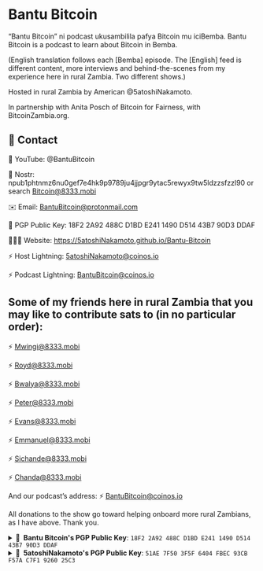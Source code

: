 # Bantu Bitcoin

“Bantu Bitcoin” ni podcast ukusambilila pafya Bitcoin mu iciBemba.
Bantu Bitcoin is a podcast to learn about Bitcoin in Bemba.

(English translation follows each [Bemba] episode. The [English] feed is different content, more interviews and behind-the-scenes from my experience here in rural Zambia. Two different shows.)

Hosted in rural Zambia by American @5atoshiNakamoto.

In partnership with Anita Posch of Bitcoin for Fairness, with BitcoinZambia.org.

## 📇 Contact

🎥 YouTube: @BantuBitcoin

🦩 Nostr: npub1phtnmz6nu0gef7e4hk9p9789ju4jjpgr9ytac5rewyx9tw5ldzzsfzzl90 or search Bitcoin@8333.mobi

✉️ Email: BantuBitcoin@protonmail.com

🔏 PGP Public Key: 18F2 2A92 488C D1BD E241 1490 D514 43B7 90D3 DDAF

🧑🏻‍💻 Website: https://5atoshiNakamoto.github.io/Bantu-Bitcoin

⚡️ Host Lightning: 5atoshiNakamoto@coinos.io

⚡️ Podcast Lightning: BantuBitcoin@coinos.io


## Some of my friends here in rural Zambia that you may like to contribute sats to (in no particular order):

⚡️ Mwingi@8333.mobi

⚡️ Royd@8333.mobi

⚡️ Bwalya@8333.mobi

⚡️ Peter@8333.mobi

⚡️ Evans@8333.mobi

⚡️ Emmanuel@8333.mobi

⚡️ Sichande@8333.mobi

⚡️ Chanda@8333.mobi

And our podcast’s address: ⚡️ BantuBitcoin@coinos.io

All donations to the show go toward helping onboard more rural Zambians, as I have above. Thank you.

<details>
  <summary><b>🔏&nbsp;&nbsp;Bantu Bitcoin's PGP&nbsp;Public&nbsp;Key</b>: <code>18F2 2A92 488C D1BD E241 1490 D514 43B7 90D3 DDAF</code></summary>
  <br/>

 ```
-----BEGIN PGP PUBLIC KEY BLOCK-----
Comment: 18F2 2A92 488C D1BD E241  1490 D514 43B7 90D3 DDAF
Comment: BantuBitcoin@protonmail.com <BantuBitcoin@protonmail.com

xsFNBGQVmowBEAChN/BVsClheU+UyWQWSs80bgDftEOGsgkSGMMmH6l272gb02yk
Ve6Fx7C1JBE1MLhSNUO6ZB+d611Ua40A5CaWIjydYuFHAo4glvqzOfPSWMf8efa2
bXW1xmM84vguZLX+z0znEFJGZNoVlzJsnwlOE93PB5AR1/FkWDjue6ULEjKPZWz6
8DnkInLufdTwcZgjHCW7w20Pwgx72idcYfcqhlXuFlpV/v3HR2GFM2tYTREPUe99
fyYYAmHE7jzxcvs6uRIZfYpMkCaOL/YHOxr+DjkeNpHA6KXW4d2tRpuRsSaaw5WH
3PQKwllhhWJr+BTOeB4b6v+h/Q70KW7zIxVpglFqJquM2dHHHQUBx5azzds5/YZ5
QG12dLMSBqtGtILTuUN6iv/Bp67uX/HLfXhgTqZvljdjXReOhPZXklIN9bsRKY74
asZWrOU/FjX7sYTwJ94wW5HJZPyRYD9ZHy1uLY20kr28mGLRp4aqb8Uz+fcuCfM9
egfzilLqPfAlbfimZXobLUUJjLZNrNgPk6umOipDY/W3619NSVSe2niJZ8xgYRFs
bI55XuNuKHiqkxPeSj3V3N0PCPST2rWe5nShzP2R98gxHl0PZN1CyN0I4l4NqpKM
mAbiB3z7SkNOp/OrzQZsUtaYG8Cnx1wUYO/JcZJZeZVH0BaLluZ0CiuuWQARAQAB
zTlCYW50dUJpdGNvaW5AcHJvdG9ubWFpbC5jb20gPEJhbnR1Qml0Y29pbkBwcm90
b25tYWlsLmNvbT7CwYoEEAEIAD4FAmQVmowECwkHCAkQ1RRDt5DT3a8DFQgKBBYA
AgECGQECGwMCHgEWIQQY8iqSSIzRveJBFJDVFEO3kNPdrwAAdpUQAIsRp1MKlRmM
yDgvH3DyDS0cQVeIC0KHtpKrJWNewTseMkD6UCOiPdLpKqfF4PGeDPW2Ii1p0NlD
Bn2/yvRq0JD5/RQjsGNzQw4k2rw7UaZrSyvRLAWo/V9jFYv0abbiXChqf2QHRZCa
OOUDUcAl3P/ccMkuJfIKMVoA6ktWDvjP+FwzqJYz1pbouN5vPfHf54c1Nebys+Zo
Ye49TfUgjCG8KrAgqChrUFiN3Y90lCDGqAr38eYKLXZnswJ/Hk9Xdjgi+0ATDf+J
ue7VZ9GtiBGjNovbN9u1EA1g+QGFYyx1oXBr046YaWk76OYpWL/6eZDAKwMpwPEA
EZmOcmO7AEz2jQNDEUOHh4ii4ludc7D1aXP2DXMXCYW24yXD+mQKhOL+10dn15ci
HAu7+jOUDz2FOTS0wC3u9Dm62CZ2CR85M6bi0IXoZiC+CpnRVYvJBG4Nz4NKNIUF
AczJZbXEVlp6AEI0kGjC3AclORD+KWRol3xd/QCQknBvAw0mMuFzbvcjm8a3NPPZ
Q6ypFQ1/hTQEf7GLpCSrPxhJR1A8/qG/Mf+iFqa1SmyjCZAujc4vIvXmek0o8rT3
77F7jkiMcHBM/YFjVIrkkrr9wN8rqcKQqBpOfC7kzflCN5UESf4hAhF+XAKymbns
xlYbvfRZRgNtsWYK9QUYbnOMHbnZTI4rzsFNBGQVmowBEACbE7uTHkvwQp1OYtdi
oRP/X6gZumCVFYCEDflPEu9gl/2eJbnjmYAjVlEi3WvpRw/2qs+vLzjyLfR6BLHy
4eLClRZAe3RCO1MrZi46Mol7Z6c9Cn6DAtf05lPDmhmrJyA7p44sfRLb285/BdYR
3XuI5sb0l/9N6Zh9D5EOLvW3k7Q1Gv4K34K0YmAtMNNoC7h8g07Z6CqpHgyRpzn2
snZNJ8jmtTIbFS/WrPN95rj53wqjquvCCxMHvHiOgPGp0ciM2mtxLDs5cbcGa7G5
hO3qtvvbBV3yZfGPp8OJhuHfGeEVS51I3t3r1g4Sq5VMSOMsPkWji386wE2fdb/I
lIU+7b+XwE4OBzNC0KJocz8B42f5T+JjAeIiZNDFnT4BHgkRpYKngSm7VV2zuySl
nxJkBmSxqpt5TD8WT+Vft2pZ9GcOJMaFnZjYxComopHpkPhRx9DsHgzNNbrrdGlD
HbKtOauLgUrMLXx1Gwkr0ig0x2wL4WqVuI+Dt1fz8XBLttqoRpu4ELFj+vMDdC/Y
Emboe30IKgmNQrGVDYIrGqIPjASFnoAoxIEIibQq2mHcYpn36c/OGTT59aZKYxhp
0dYCpYTDKr2XNz1E3fhZnU3K1uCqmPkJr2BYEYV4rQsM+g575c6hTL3t4E2o2qKR
CZ5xNCNoxDFP70soicMKCmPimQARAQABwsF2BBgBCAAqBQJkFZqMCRDVFEO3kNPd
rwIbDBYhBBjyKpJIjNG94kEUkNUUQ7eQ092vAAA1HRAAlBLcGBC75ox5H9MzQAqi
VAloSOUuJrwSX8DHoBirIPEeYPRLbZrOApNSUdf9EJWBNorDkoJAKWzayqTl0HH9
xFyiHtm/fP5gDrKJE82x6VYwgsjfYi49ZONCl44cI7LBCXudEUruDUO/mLLGwqBZ
Pk6QeZNmUCiedkqz1BbLdegVZmPbiF4nkZaV1xchB32fKAYJo4fsI93XH7fRJac5
yRe7Xlor5VOMQi6kZ75rQXk4+TU+hzRzdvW10/YJBLhCTuBNc24O8VsUBfmlJmwu
sbruIrfZiILQ78ZEqwXjlnzsBkKmGSm82HnlVSXDst0Oq20a48dGG9blfd/h3sF6
5lmofPW2fEJIVVaU9n+G2DvSe8jVcfQpOjpakr1TadzAdomFuS3dZHx6owk2TpfX
JwATRJUK0ahOW2dtI9hP2eJHx7JtKxax1lB4Jl1Noggu74PE7n8VUQpccqvVBtLE
vYlmm4BntKj2+cnuwpf7c0CZsx+4WTNJEWaAaUM4eXtzVbBvICFQPxGsiGHv9Hzb
XDq29vYv93IVDMEnoXQEAxfDhcsd4ubngSfZ0lfeCNj6YWNOapYU7SNDpGzVzF/V
y3fD6CVS3TilnzImrY97Ykr4d8sF/Vn+s6ZXBbmdavyXUchsDhCJ748+hHUCsLIc
QdXR1wbEHiCOueLliyg2B9w=
=u/HG
-----END PGP PUBLIC KEY BLOCK-----
```

</details>

<details>
  <summary><b>🔏&nbsp;&nbsp;5atoshiNakamoto's PGP&nbsp;Public&nbsp;Key</b>: <code>51AE 7F50 3F5F 6404 FBEC 93CB F57A C7F1 9260 25C3</code></summary>
  <br/>

 ```
-----BEGIN PGP PUBLIC KEY BLOCK-----

mQINBGIQipcBEADcP/moYmcbVDXFwsvYcwyyeyMjGIJmxObdRXzElXBSgcmIsiZE
MUSoRwYhCl2LGV6vKPULy2NnWX7m87goItqHt7lG8+0+ZCTI/LJKGv/fji4WHFSv
88qiUW/1CuvBXMhzrfAC7a1892NYiA4auNnfxz3Bw4cTeFY8swCwoxPR6ClYveeo
u8egUa0rBZ2PD+8bCFc8n86m0ncPrB1wv6rV0ssDdro6BhQScyIczRMX0O5v/kej
CM5SIEoGd7ECkN836P23yqKVBxYxOoB8qkLzZm40tpt3JtUkyyKjNw1uFU1R1ww2
0Ruz1j1DDeJ7tzPGpz20zd8DuxyF6wswXi3N8cd89dW10H6q5ki2Y8w7+ehlwmxl
ecd+ylrXLxPjXJGpOmCddySpnHTDle/sPVxuCiuIepgxehk6IVoRULdl+eRyaCFe
41jEu2IK19esoU4hClNXEzGEnY5pRnr8Kqsspiu1/wALXp+toDz7HfrMlGfrjEsR
1Lx/RSMwEgtoYvLaMx1f5du5Uio1hWys8YyLxxSoEQnUNIsNVUqDVkMRlWl6B0E6
cIm5H9OPCJActlb1F5G1osSG4Q3h5S0CpIeCg3RrkiyOy7Lm4KW6CAekWxntYymB
oWgXxIb5YQpitkM97tBU9C39BwAOSTDKsT+lbmAa+Sew2ZIhNzk89kBL8wARAQAB
tDdANWF0b3NoaU5ha2Ftb3RvIDw1YXRvc2hpbmFrYW1vdG8ubGFiYmVAc2ltcGxl
bG9naW4uY28+iQJJBBMBCAAzAhsDAhkBBAsHCQMFFQgKAgMEFgABAhYhBFGuf1A/
X2QE++yTy/V6x/GSYCXDBQJiEI2NAAoJEPV6x/GSYCXD9KYP/RcSel23qW1KZsOG
9t0cleYdGeRVyFUOeVxSnJQBlvJuOSVClXWx8/FwCMgZxArCskg08CZFtMRhb8Wa
JZ8G3IeVEMbP07gIr/YmfW+p31zkJM+TROc8BdKoMZ8HoVLUW+DD34HjRBeIXI9z
x9IXJLXNaQV6LHxNzVyXjePKhBeVjPoeOUo07Qa3prmK5rPBVIVlNVMdM5k/Va8g
hASPdfPBjvuWe0Ez0qre4AH9HW9xfS3uqIuGiaHqk682nMpxKD+P2HcyvHYylcSx
bJa3J25msc78XNbdA9DVHhf4oxFdWvKHNvTbIAZ0COQONrr+oglHhRPIU/IiTxXh
wCMQBM6B8XOBEkUSvrtGKGCbElcbUWYVubR4RrRgTdk+BtAsQs3jvV5tJ/rhtJpp
Bvx9FFOsGVplAqqJUItvhS8BK4//SphkA0OaiZMZbhaAXXurSR3CoackodA7HW03
19MEGHqgm7oCiNCZqLQ5UgfJf5/x6+GzKriawBrjZcz8v/MPZOJKEF/hWgLh6uYL
gaUjXuM8SjT79Z9/E2Uncqc9JTw+UvunQG8EkGDoTpfBaxgsdE9wopSdKRe7vyfV
41rRxlY5kuVvxqbPuy8hIlKV/lxyY0h33dvWHcESEOshFAMMr/TL370rNEXzIUQs
cFpIEHXY5KHWiXYRK0fajuZmsCdluQINBGIQipcBEAD1NefxwX6wiqrYW26xM7HC
NZfb9NhRsS2nCAVtBy7dkdcyAG6nSMSIHTD9+RmA4pUWMFGQw+MrP2GnGV+r9HEr
10PfBTvAU/6tkf2J4FLV4FswySBTcK/MZteg343HKpD00/lodh0cdyBGCyuqRljm
NxUvcPmsJ9HvVT/RXhUn78/VdrbEzUxocuUNYODI3PJUTKlqPrz9BR8uht7bklK+
3CoZF/cTizHdZmtRCwcsOjzxhKqojH5rCB1oThztEx2skHkCwYad6Frf4BzhIK5e
Ycp2nGWy3P/a4X1UWoKFU8yd396QLbMN6IP4DEnhzAPmqQ1eXG/wBYb2YiwsLhFL
mX944CZhoj6ovwooiQjZGDJ/YdmwnuTV6qeHziAN9i09fjj8lt0XqTEqNYU5kEy1
HMBYqKTWdaukaikD831EaMH3YN9gutEiWCP9lO+rzVuncYyB9o8c8q6gYLN+7YCk
wEkP4Dc7mvkYVq5k6im3o0+wuEpbKG/e7mFaoAI9yYiCsVNlsmYgOmZOndNDwb3w
jOiEe9dYcVJWsWqelYA9k69fgkfkAnPkmHRlyukjKY/os9lvr/Z4Ml1+XoNLGe08
XErRoorew/9ZqoJGjYLw7W3nibb7xdM2wFePSTftmKWSBDiSLyekWQdmZGf8yuot
cTaR6+JKcldIRvONkRDQ1wARAQABiQI1BBgBCAApBQJiEIqXCRD1esfxkmAlwwIb
DAUJHhM4AAQLBwkDBRUICgIDBBYAAQIAAHIuD/9L2ZYkQWicreYWigk0y8kWV1YP
ZtooNqtilHdA3SEYH88S0lPiXrhb114aL1dCguv5Z2y4F5AvAcImOuPnLixHsFWV
/QAgZCPOwm7JybnX39Beetc37tQZgUBdFiEKbGkvAjR0ArRY2UzsP8AD7GeRjZAd
Cbr7A72t7GRu3XQOQIlwxk/dhiz8tm76dtkYwVXSFfExXIxVm0UpNupNN383LL5e
I4W5Zf4qXweCYsCi9aprC3LSLDSqX9/xLb+rqNM2z5T1t5T4SSh3LqEUeBp3H0vK
yydYWvzSwUqcbGWgh+0ycACvoDUFX/eSB0uhoxBZYCm+Awa1l/eig18/D6Nvp2LJ
3EtEPgGHRvcuyrORMnSZWxG5kiuo8nQS6NnrglHogwAQHZroA9HThLMesGhEbbus
eIlLnMYZ4SU/WlzWKMmJstT66ZzDgtNIAJhyK/U5lcht+bP4brjt7JSmcdbIcQ6l
2mZyI68waz+lEHry/hIzkx7BNIJnjmKEqvJpVDA+jJYXzeOe1a+dBUhAagDDBfMj
Q44aL+GcSSstzxZuCmFbcSuBLmrEtnZVS81Ml1p39Ya9Imfh+8Qt2yas7utdw3p/
SQ47NOGZQEKPwRte8t+B5jmMwdurVWXx/uF65AoKMLgsl/bb8EJZmsULGV3N9D8B
R2vc0U7pWTvZ7L3I+w==
=5rNf
-----END PGP PUBLIC KEY BLOCK-----
```

</details>
